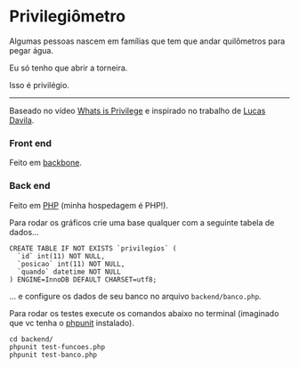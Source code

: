# Privilegiômetro

Algumas pessoas nascem em famílias que tem que andar quilômetros para pegar água.

Eu só tenho que abrir a torneira.

Isso é privilégio.

--------------------------------------------------------------------------------


Baseado no vídeo [Whats is Privilege](https://www.facebook.com/empodereduasmulheres/videos/888694507871205/)
e inspirado no trabalho de [Lucas Davila](http://lucasdavila.github.io/privilegiometro/).



### Front end

Feito em [backbone](http://backbonejs.org/).


### Back end

Feito em [PHP](http://php.net/) (minha hospedagem é PHP!).

Para rodar os gráficos crie uma base qualquer com a seguinte tabela de dados...

    CREATE TABLE IF NOT EXISTS `privilegios` (
      `id` int(11) NOT NULL,
      `posicao` int(11) NOT NULL,
      `quando` datetime NOT NULL
    ) ENGINE=InnoDB DEFAULT CHARSET=utf8;

... e configure os dados de seu banco no arquivo `backend/banco.php`.

Para rodar os testes execute os comandos abaixo no terminal
(imaginado que vc tenha o [phpunit](https://phpunit.de/) instalado).

    cd backend/
    phpunit test-funcoes.php
    phpunit test-banco.php
